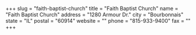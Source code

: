 +++
slug = "faith-baptist-church"
title = "Faith Baptist Church"
name = "Faith Baptist Church"
address = "1280 Armour Dr."
city = "Bourbonnais"
state = "IL"
postal = "60914"
website = ""
phone = "815-933-9400"
fax = ""
+++
